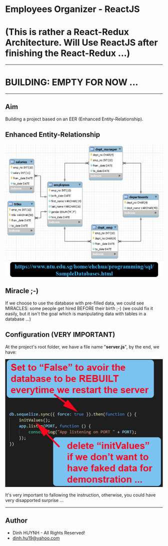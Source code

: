 # Employees Organizer - ReactJS
# (This is rather a React-Redux Architecture. Will Use ReactJS after finishing the React-Redux ...)

---
# BUILDING: EMPTY FOR NOW ...

---

## Aim
Building a project based on an EER (Enhanced Entity-Relationship).

## Enhanced Entity-Relationship

![alt text](assets/img/SampleEmployees.jpg)

## Miracle ;-)

If we choose to use the database with pre-filled data, we could see MIRACLES: some people get hired BEFORE their birth ;-) (we could fix it easily, but it isn't the goal which is manipulating data with tables in a database ...)

## Configuration (VERY IMPORTANT)

At the project's root folder, we have a file name "**server.js**", by the end, we have:

![alt text](assets/img/server_config.jpg)

It's very important to fallowing the instruction, otherwise, you could have very disapported surprise ...

---------------

## Author
* Dinh HUYNH - All Rights Reserved!
* dinh.hu19@yahoo.com